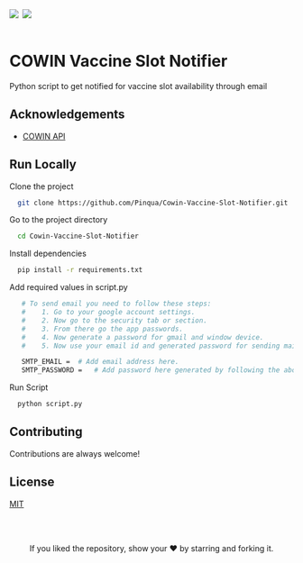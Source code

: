 <div align="left">
            <a href="https://paypal.me/piyushsati311999" target="_blank" style="display: inline-block;">
                <img
                    src="https://img.shields.io/badge/Donate-PayPal-blue.svg?style=flat-square&logo=paypal" 
                    align="left"
                />
            </a>
            <a href="https://www.buymeacoffee.com/piyushsati" target="_blank" style="display: inline-block;">
                <img
                    src="https://img.shields.io/badge/Donate-Buy%20Me%20A%20Coffee-orange.svg?style=flat-square&logo=buymeacoffee" 
                    align="left"
                />
            </a>
</div>  
<br/> 


# COWIN Vaccine Slot Notifier

Python script to get notified for vaccine slot availability through email

  
## Acknowledgements

 - [COWIN API](https://apisetu.gov.in/public/api/cowin)


## Run Locally

Clone the project

```bash
  git clone https://github.com/Pinqua/Cowin-Vaccine-Slot-Notifier.git
```

Go to the project directory

```bash
  cd Cowin-Vaccine-Slot-Notifier
```

Install dependencies

```bash
  pip install -r requirements.txt
```

Add required values in script.py

```bash
   # To send email you need to follow these steps:
   #    1. Go to your google account settings.
   #    2. Now go to the security tab or section.
   #    3. From there go the app passwords.
   #    4. Now generate a password for gmail and window device.
   #    5. Now use your email id and generated password for sending mail. 

   SMTP_EMAIL =  # Add email address here.
   SMTP_PASSWORD =   # Add password here generated by following the above steps.
```

Run Script

```bash
  python script.py
```


  
## Contributing

Contributions are always welcome!

  
## License

[MIT](https://choosealicense.com/licenses/mit/)


<br/>
<br/>

<p align="center">If you liked the repository, show your  ❤️  by starring and forking it.</p>
  
